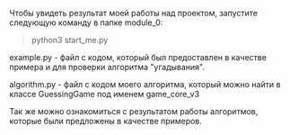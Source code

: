Чтобы увидеть результат моей работы над проектом, запустите следующую команду в папке module_0:

> python3 start_me.py

example.py - файл с кодом, который был предоставлен в качестве примера и для проверки алгоритма "угадывания".

algorithm.py - файл с кодом моего алгоритма, который можно найти в классе GuessingGame под именем game_core_v3

Так же можно ознакомиться с результатом работы алгоритмов, которые были предложены в качестве примеров.